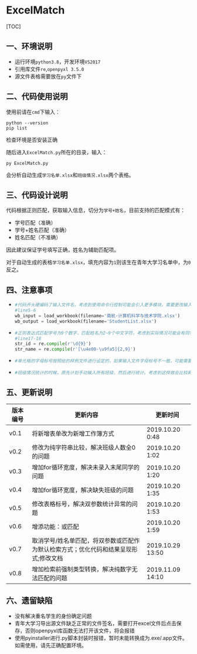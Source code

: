 # ExcelMatch

[TOC]

## 一、环境说明

- 运行环境`python3.8`，开发环境`VS2017`
- 引用库文件`re`,`openpyxl 3.5.0`
- 源文件表格需要放在`py`文件下



## 二、代码使用说明

使用前请在`cmd`下输入：

```
python --version
pip list
```
检查环境是否安装正确

随后进入`ExcelMatch.py`所在的目录，输入：
```
py ExcelMatch.py
```

会分析自动生成`学习名单.xlsx`和`班级情况.xlsx`两个表格。



## 三、代码设计说明

代码根据正则匹配，获取输入信息，切分为`学号+姓名`，目前支持的匹配模式有：

- 学号匹配（准确）
- 学号+姓名匹配（准确）
- 姓名匹配（不准确）

因此建议保证学号填写正确，姓名为辅助匹配项。


对于自动生成的表格`学习名单.xlsx`，填充内容为`1`则该生在青年大学习名单中，为`0`反之。



## 四、注意事项

- ```python
  #代码开头硬编码了输入文件名，考虑到使用命令行控制可能会引入更多模块，需要更改输入文件时，请手动修改文件名。
  #line5-6
  wb_input = load_workbook(filename='南航-计算机科学与技术学院.xlsx')
  wb_output = load_workbook(filename='StudentList.xlsx')
  ```

- ```python
  #正则表达式匹配学号为9个数字，匹配姓名为2~9个中文字符，考虑到实际情况可能会有同学名字中间带点，建议以学号匹配的结果为准。
  #line17-18
  str_id = re.compile(r'\d{9}')
  str_name = re.compile(r'[\u4e00-\u9fa5]{2,9}')
  ```

- ```python
  #单元格的字母标号按照给的样例文件进行设定的，如果输入文件字母标号不一致，可能需要手动修改代码中所有`ABCDEFG`的标号，以及for循环的起始地址
  ```

- ```python
  #班级情况统计的时候，原先计划手动输入所有班级，然后进行统计。考虑到这样做会比较麻烦，现在改为了自动从学生名单的班级编号中获取名单。为了简化代码设计，分析本行的班级是否与上行的班级相同，如果不同就视为上一个班级结束，输出一遍信息。因此，请事先将表格按照班级进行排序，以免出现同一个班级分开统计的情况。
  ```



## 五、更新说明

|    版本编号      | 更新内容                   | 更新时间        |
| ---------- | -------------------------- | --------------- |
| v0.1     | 将新增表单改为新增工作簿方式     | 2019.10.20 0:48 |
| v0.2     | 修改为纯字符串比较，解决班级人数全0的问题     | 2019.10.20 1:02 |
| v0.3     | 增加for循环宽度，解决未录入末尾同学的问题     | 2019.10.20 1:20 |
| v0.4     | 增加for循环宽度，解决缺失班级的问题     | 2019.10.20 1:35 |
| v0.5     | 修改表格标号，解决双参数统计异常的问题     | 2019.10.20 1:53 |
| v0.6     | 增添功能：或匹配     | 2019.10.20 1:59 |
| v0.7     | 取消学号/姓名单匹配，将双参数或匹配作为默认检索方式；优化代码和结果呈现形式;修改文档     | 2019.10.29 13:50 |
| v0.8     | 增加检索前强制类型转换，解决纯数字无法匹配的问题     | 2019.11.09 14:10 |

## 六、遗留缺陷

- 没有解决重名学生的身份确定问题
- 青年大学习导出源文件缺乏正常的文件签名，需要打开excel文件后点击保存，否则openpyxl库函数无法打开该文件，将会报错
- 使用pyinstaller进行.py脚本封装时报错，暂时未能转换成为.exe/.app文件。如需使用，请先正确配置环境。
